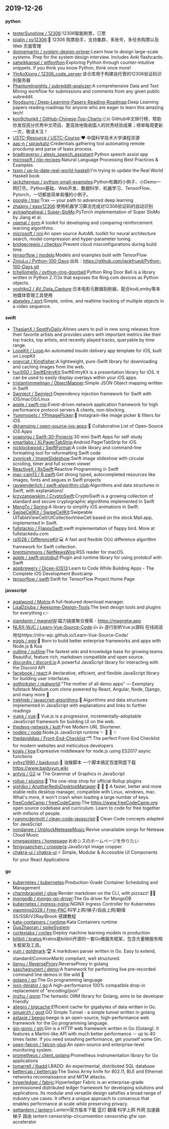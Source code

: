 ## 2019-12-26

#### python
* [testerSunshine / 12306](https://github.com/testerSunshine/12306):12306智能刷票，订票
* [pjialin / py12306](https://github.com/pjialin/py12306):🚂
12306 购票助手，支持集群，多账号，多任务购票以及 Web 页面管理
* [donnemartin / system-design-primer](https://github.com/donnemartin/system-design-primer):Learn how to design large-scale systems. Prep for the system design interview. Includes Anki flashcards.
* [satwikkansal / wtfpython](https://github.com/satwikkansal/wtfpython):Exploring Python through counter-intuitive snippets. If you think you know Python, think once more!
* [YinAoXiong / 12306_code_server](https://github.com/YinAoXiong/12306_code_server):该仓库用于构建自托管的12306验证码识别服务器
* [PhantomInsights / subreddit-analyzer](https://github.com/PhantomInsights/subreddit-analyzer):A comprehensive Data and Text Mining workflow for submissions and comments from any given public subreddit.
* [floodsung / Deep-Learning-Papers-Reading-Roadmap](https://github.com/floodsung/Deep-Learning-Papers-Reading-Roadmap):Deep Learning papers reading roadmap for anyone who are eager to learn this amazing tech!
* [kon9chunkit / GitHub-Chinese-Top-Charts](https://github.com/kon9chunkit/GitHub-Chinese-Top-Charts):🇨🇳
GitHub中文排行榜，帮助你发现高分优秀中文项目、更高效地吸收国人的优秀经验成果；榜单每周更新一次，敬请关注！
* [USTC-Resource / USTC-Course](https://github.com/USTC-Resource/USTC-Course):❤️
中国科学技术大学课程资源
* [aas-n / spraykatz](https://github.com/aas-n/spraykatz):Credentials gathering tool automating remote procdump and parse of lsass process.
* [bradtraversy / alexis_speech_assistant](https://github.com/bradtraversy/alexis_speech_assistant):Python speech assist app
* [microsoft / nlp-recipes](https://github.com/microsoft/nlp-recipes):Natural Language Processing Best Practices & Examples
* [tssm / up-to-date-real-world-haskell](https://github.com/tssm/up-to-date-real-world-haskell):I'm trying to update the Real World Haskell book
* [jackzhenguo / python-small-examples](https://github.com/jackzhenguo/python-small-examples):Python有趣的小例子、小Demo一网打尽。Python基础、Web开发、数据科学、机器学习、TensorFlow、Pytorch，一切都是简单易懂的小例子。
* [google / trax](https://github.com/google/trax):Trax — your path to advanced deep learning
* [zhaipro / easy12306](https://github.com/zhaipro/easy12306):使用机器学习算法完成对12306验证码的自动识别
* [avinashpaliwal / Super-SloMo](https://github.com/avinashpaliwal/Super-SloMo):PyTorch implementation of Super SloMo by Jiang et al.
* [openai / gym](https://github.com/openai/gym):A toolkit for developing and comparing reinforcement learning algorithms.
* [microsoft / nni](https://github.com/microsoft/nni):An open source AutoML toolkit for neural architecture search, model compression and hyper-parameter tuning.
* [bridgecrewio / checkov](https://github.com/bridgecrewio/checkov):Prevent cloud misconfigurations during build time
* [tensorflow / models](https://github.com/tensorflow/models):Models and examples built with TensorFlow
* [ZiniuLu / Python-100-Days](https://github.com/ZiniuLu/Python-100-Days):出处：https://github.com/jackfrued/Python-100-Days.git
* [tchellomello / python-ring-doorbell](https://github.com/tchellomello/python-ring-doorbell):Python Ring Door Bell is a library written in Python 2.7/3x that exposes the Ring.com devices as Python objects.
* [yoshiko2 / AV_Data_Capture](https://github.com/yoshiko2/AV_Data_Capture):日本电影元数据刮削器，配合kodi,emby等本地媒体管理工具使用
* [abewley / sort](https://github.com/abewley/sort):Simple, online, and realtime tracking of multiple objects in a video sequence.

#### swift
* [ThasianX / SpotifyDaily](https://github.com/ThasianX/SpotifyDaily):Allows users to pull in new song releases from their favorite artists and provides users with important metrics like their top tracks, top artists, and recently played tracks, queryable by time range.
* [LoopKit / Loop](https://github.com/LoopKit/Loop):An automated insulin delivery app template for iOS, built on LoopKit
* [onevcat / Kingfisher](https://github.com/onevcat/Kingfisher):A lightweight, pure-Swift library for downloading and caching images from the web.
* [huri000 / SwiftEntryKit](https://github.com/huri000/SwiftEntryKit):SwiftEntryKit is a presentation library for iOS. It can be used to easily display overlays within your iOS apps.
* [tristanhimmelman / ObjectMapper](https://github.com/tristanhimmelman/ObjectMapper):Simple JSON Object mapping written in Swift
* [Swinject / Swinject](https://github.com/Swinject/Swinject):Dependency injection framework for Swift with iOS/macOS/Linux
* [apple / swift-nio](https://github.com/apple/swift-nio):Event-driven network application framework for high performance protocol servers & clients, non-blocking.
* [Yummypets / YPImagePicker](https://github.com/Yummypets/YPImagePicker):📸
Instagram-like image picker & filters for iOS
* [dkhamsing / open-source-ios-apps](https://github.com/dkhamsing/open-source-ios-apps):📱
Collaborative List of Open-Source iOS Apps
* [soapyigu / Swift-30-Projects](https://github.com/soapyigu/Swift-30-Projects):30 mini Swift Apps for self-study
* [xmartlabs / XLPagerTabStrip](https://github.com/xmartlabs/XLPagerTabStrip):Android PagerTabStrip for iOS.
* [nicklockwood / SwiftFormat](https://github.com/nicklockwood/SwiftFormat):A code library and command-line formatting tool for reformatting Swift code
* [zvonicek / ImageSlideshow](https://github.com/zvonicek/ImageSlideshow):Swift image slideshow with circular scrolling, timer and full screen viewer
* [ReactiveX / RxSwift](https://github.com/ReactiveX/RxSwift):Reactive Programming in Swift
* [mac-cain13 / R.swift](https://github.com/mac-cain13/R.swift):Get strong typed, autocompleted resources like images, fonts and segues in Swift projects
* [raywenderlich / swift-algorithm-club](https://github.com/raywenderlich/swift-algorithm-club):Algorithms and data structures in Swift, with explanations!
* [krzyzanowskim / CryptoSwift](https://github.com/krzyzanowskim/CryptoSwift):CryptoSwift is a growing collection of standard and secure cryptographic algorithms implemented in Swift
* [MengTo / Spring](https://github.com/MengTo/Spring):A library to simplify iOS animations in Swift.
* [SwipeCellKit / SwipeCellKit](https://github.com/SwipeCellKit/SwipeCellKit):Swipeable UITableViewCell/UICollectionViewCell based on the stock Mail.app, implemented in Swift.
* [fullstackio / FlappySwift](https://github.com/fullstackio/FlappySwift):swift implementation of flappy bird. More at fullstackedu.com
* [ra1028 / DifferenceKit](https://github.com/ra1028/DifferenceKit):💻
A fast and flexible O(n) difference algorithm framework for Swift collection.
* [brentsimmons / NetNewsWire](https://github.com/brentsimmons/NetNewsWire):RSS reader for macOS.
* [apple / swift-protobuf](https://github.com/apple/swift-protobuf):Plugin and runtime library for using protobuf with Swift
* [appbrewery / Dicee-iOS13](https://github.com/appbrewery/Dicee-iOS13):Learn to Code While Building Apps - The Complete iOS Development Bootcamp
* [tensorflow / swift](https://github.com/tensorflow/swift):Swift for TensorFlow Project Home Page

#### javascript
* [agalwood / Motrix](https://github.com/agalwood/Motrix):A full-featured download manager.
* [LisaDziuba / Awesome-Design-Tools](https://github.com/LisaDziuba/Awesome-Design-Tools):The best design tools and plugins for everything
👉
* [xiandanin / magnetW](https://github.com/xiandanin/magnetW):磁力链接聚合搜索 - https://magnetw.app
* [NLRX-WJC / Learn-Vue-Source-Code](https://github.com/NLRX-WJC/Learn-Vue-Source-Code):👍
👍
逐行剖析Vue.js源码 在线阅读地址https://nlrx-wjc.github.io/Learn-Vue-Source-Code/
* [eggjs / egg](https://github.com/eggjs/egg):🥚
Born to build better enterprise frameworks and apps with Node.js & Koa
* [outline / outline](https://github.com/outline/outline):The fastest wiki and knowledge base for growing teams. Beautiful, feature rich, markdown compatible and open source.
* [discordjs / discord.js](https://github.com/discordjs/discord.js):A powerful JavaScript library for interacting with the Discord API
* [facebook / react](https://github.com/facebook/react):A declarative, efficient, and flexible JavaScript library for building user interfaces.
* [gothinkster / realworld](https://github.com/gothinkster/realworld):"The mother of all demo apps" — Exemplary fullstack Medium.com clone powered by React, Angular, Node, Django, and many more
🏅
* [trekhleb / javascript-algorithms](https://github.com/trekhleb/javascript-algorithms):📝
Algorithms and data structures implemented in JavaScript with explanations and links to further readings
* [vuejs / vue](https://github.com/vuejs/vue):🖖
Vue.js is a progressive, incrementally-adoptable JavaScript framework for building UI on the web.
* [thedevs-network / kutt](https://github.com/thedevs-network/kutt):Free Modern URL Shortener.
* [nodejs / node](https://github.com/nodejs/node):Node.js JavaScript runtime
✨
🐢
🚀
✨
* [thedaviddias / Front-End-Checklist](https://github.com/thedaviddias/Front-End-Checklist):🗂
The perfect Front-End Checklist for modern websites and meticulous developers
* [koajs / koa](https://github.com/koajs/koa):Expressive middleware for node.js using ES2017 async functions
* [syhyz1990 / baiduyun](https://github.com/syhyz1990/baiduyun):🖖
油猴脚本 一个脚本搞定百度网盘下载 https://www.baiduyun.wiki
* [antvis / G2](https://github.com/antvis/G2):📊
The Grammar of Graphics in JavaScript
* [rollup / plugins](https://github.com/rollup/plugins):🍣
The one-stop shop for official Rollup plugins
* [qishibo / AnotherRedisDesktopManager](https://github.com/qishibo/AnotherRedisDesktopManager):🚀
🚀
🚀
A faster, better and more stable redis desktop manager, compatible with Linux, windows, mac. What's more, it won't crash when loading a large number of keys.
* [freeCodeCamp / freeCodeCamp](https://github.com/freeCodeCamp/freeCodeCamp):The https://www.freeCodeCamp.org open source codebase and curriculum. Learn to code for free together with millions of people.
* [ryanmcdermott / clean-code-javascript](https://github.com/ryanmcdermott/clean-code-javascript):🛁
Clean Code concepts adapted for JavaScript
* [nondanee / UnblockNeteaseMusic](https://github.com/nondanee/UnblockNeteaseMusic):Revive unavailable songs for Netease Cloud Music
* [omegasisters / homepage](https://github.com/omegasisters/homepage):おめシスのホームページを作りたい
* [fengyuanchen / cropperjs](https://github.com/fengyuanchen/cropperjs):JavaScript image cropper.
* [chakra-ui / chakra-ui](https://github.com/chakra-ui/chakra-ui):⚡️
Simple, Modular & Accessible UI Components for your React Applications

#### go
* [kubernetes / kubernetes](https://github.com/kubernetes/kubernetes):Production-Grade Container Scheduling and Management
* [charmbracelet / glow](https://github.com/charmbracelet/glow):Render markdown on the CLI, with pizzazz! 💅🏻
* [mongodb / mongo-go-driver](https://github.com/mongodb/mongo-go-driver):The Go driver for MongoDB
* [kubernetes / ingress-nginx](https://github.com/kubernetes/ingress-nginx):NGINX Ingress Controller for Kubernetes
* [xiaoming2028 / Free-PAC](https://github.com/xiaoming2028/Free-PAC):科学上网/梯子/自由上网/翻墙 SS/SSR/V2Ray/Brook 搭建教程
* [kata-containers / runtime](https://github.com/kata-containers/runtime):Kata Containers runtime
* [GuoZhaoran / spikeSystem](https://github.com/GuoZhaoran/spikeSystem):
* [cortexlabs / cortex](https://github.com/cortexlabs/cortex):Deploy machine learning models in production
* [bilibili / kratos](https://github.com/bilibili/kratos):Kratos是bilibili开源的一套Go微服务框架，包含大量微服务相关框架及工具。
* [yuin / goldmark](https://github.com/yuin/goldmark):🏆
A markdown parser written in Go. Easy to extend, standard(CommonMark) compliant, well structured.
* [ilanyu / ReverseProxy](https://github.com/ilanyu/ReverseProxy):ReverseProxy in golang
* [saschagrunert / demo](https://github.com/saschagrunert/demo):A framework for performing live pre-recorded command line demos in the wild
📼
* [golang / go](https://github.com/golang/go):The Go programming language
* [json-iterator / go](https://github.com/json-iterator/go):A high-performance 100% compatible drop-in replacement of "encoding/json"
* [jinzhu / gorm](https://github.com/jinzhu/gorm):The fantastic ORM library for Golang, aims to be developer friendly
* [allegro / bigcache](https://github.com/allegro/bigcache):Efficient cache for gigabytes of data written in Go.
* [ginuerzh / gost](https://github.com/ginuerzh/gost):GO Simple Tunnel - a simple tunnel written in golang
* [astaxie / beego](https://github.com/astaxie/beego):beego is an open-source, high-performance web framework for the Go programming language.
* [gin-gonic / gin](https://github.com/gin-gonic/gin):Gin is a HTTP web framework written in Go (Golang). It features a Martini-like API with much better performance -- up to 40 times faster. If you need smashing performance, get yourself some Gin.
* [open-falcon / falcon-plus](https://github.com/open-falcon/falcon-plus):An open-source and enterprise-level monitoring system.
* [prometheus / client_golang](https://github.com/prometheus/client_golang):Prometheus instrumentation library for Go applications
* [tomarrell / lbadd](https://github.com/tomarrell/lbadd):LBADD: An experimental, distributed SQL database
* [bettercap / bettercap](https://github.com/bettercap/bettercap):The Swiss Army knife for 802.11, BLE and Ethernet networks reconnaissance and MITM attacks.
* [hyperledger / fabric](https://github.com/hyperledger/fabric):Hyperledger Fabric is an enterprise-grade permissioned distributed ledger framework for developing solutions and applications. Its modular and versatile design satisfies a broad range of industry use cases. It offers a unique approach to consensus that enables performance at scale while preserving privacy.
* [getlantern / lantern](https://github.com/getlantern/lantern):Lantern官方版本下载 蓝灯 翻墙 科学上网 外网 加速器 梯子 路由 lantern censorship-circumvention censorship gfw vpn accelerator
